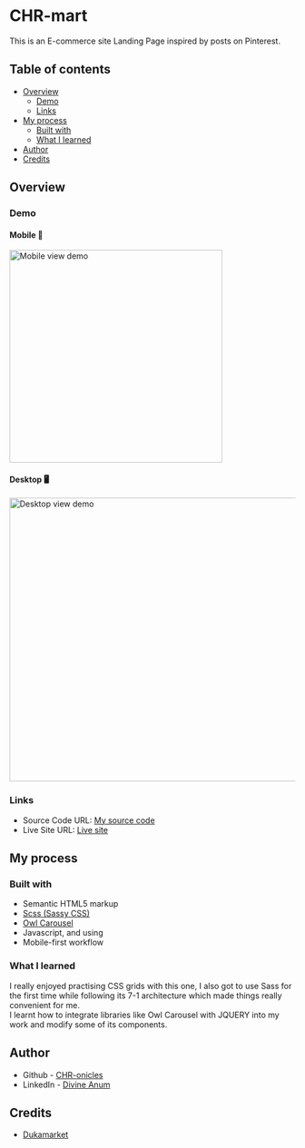 # CHR-mart

This is an E-commerce site Landing Page inspired by posts on Pinterest.

## Table of contents

- [Overview](#overview)
  - [Demo](#Demo)
  - [Links](#links)
- [My process](#my-process)
  - [Built with](#built-with)
  - [What I learned](#what-i-learned)
- [Author](#author)
- [Credits](#credits)


## Overview

### Demo

#### Mobile 📱
<img src="./demo/CHR-mart_mobile_demo.gif" width=375 alt="Mobile view demo">

#### Desktop 🖥
<img src="./demo/CHR-mart_desktop_demo.gif" width=800 height=500 alt="Desktop view demo">



### Links

- Source Code URL: [My source code](https://github.com/CHR-onicles/CHR-mart)
- Live Site URL: [Live site](https://chr-mart.vercel.app)


## My process

### Built with
- Semantic HTML5 markup
- [Scss (Sassy CSS)](https://sass-lang.com/)
- [Owl Carousel](https://owlcarousel2.github.io/OwlCarousel2/)
- Javascript, and using
- Mobile-first workflow

### What I learned
I really enjoyed practising CSS grids with this one, I also got to use Sass for the first time while following its 7-1 architecture which made things really convenient for me.
<br>
I learnt how to integrate libraries like Owl Carousel with JQUERY into my work and modify some of its components.


## Author

- Github - [CHR-onicles](https://www.github.com/CHR-onicles)
- LinkedIn - [Divine Anum](https://www.linkedin.com/in/divineanum/)


## Credits
- [Dukamarket](https://dukamarket.kutethemes.net/)